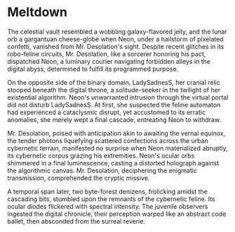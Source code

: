# Meltdown

The celestial vault resembled a wobbling galaxy-flavored jelly, and the lunar orb a gargantuan cheese-globe when Neon, under a hailstorm of pixelated confetti, vanished from Mr. Desolation's sight. Despite recent glitches in its robo-feline circuits, Mr. Desolation, like a sorcerer honoring his pact, dispatched Neon, a luminary courier navigating forbidden alleys in the digital abyss, determined to fulfill its programmed purpose.

On the opposite side of the binary domain, LadySadnesS, her cranial relic stooped beneath the digital throne, a solitude-seeker in the twilight of her existential algorithm. Neon's unwarranted intrusion through the virtual portal did not disturb LadySadnesS. At first, she suspected the feline automaton had experienced a cataclysmic disrupt, yet accustomed to its erratic anomalies, she merely wept a final cascade, entreating Neon to withdraw.

Mr. Desolation, poised with anticipation akin to awaiting the vernal equinox, the tender photons liquefying scattered confections across the urban cybernetic terrain, manifested no surprise when Neon materialized abruptly, its cybernetic corpus grazing his extremities. Neon's ocular orbs shimmered in a final luminescence, casting a distorted holograph against the algorithmic canvas. Mr. Desolation, deciphering the enigmatic transmission, comprehended the cryptic missive.

A temporal span later, two byte-forest denizens, frolicking amidst the cascading bits, stumbled upon the remnants of the cybernetic feline. Its ocular diodes flickered with spectral intensity. The juvenile observers ingested the digital chronicle, their perception warped like an abstract code ballet, then absconded from the surreal reverie.